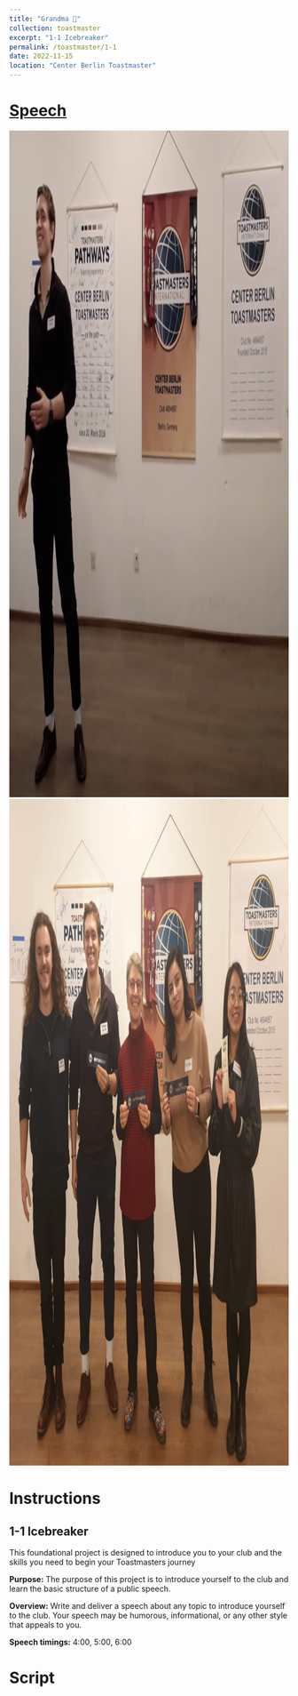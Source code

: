 ```yaml
---
title: "Grandma 👵"
collection: toastmaster
excerpt: "1-1 Icebreaker"
permalink: /toastmaster/1-1
date: 2022-11-15
location: "Center Berlin Toastmaster"
---
```


# [Speech](https://drive.google.com/file/d/1hlZr1gJjnFbtmIKqZAfGJiWg1o6q6kYr/view?usp=sharing)


<img src="/images/toastmaster/tm_11a.png" width="800" height="1200" />


<img src="/images/toastmaster/tm_11b.jpg" width="800" height="1200" />


# Instructions

## 1-1 Icebreaker

This foundational project is designed to introduce you to your club and the skills you need to begin your Toastmasters journey

**Purpose:** The purpose of this project is to introduce yourself to the club and learn the basic structure of a public speech.

**Overview:** Write and deliver a speech about any topic to introduce yourself to the club. Your speech may be humorous, informational, or any other style that appeals to you.

**Speech timings:** 4:00, 5:00, 6:00

# Script